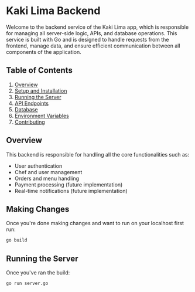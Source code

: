 # Kaki Lima Backend

Welcome to the backend service of the Kaki Lima app, which is responsible for managing all server-side logic, APIs, and database operations. This service is built with Go and is designed to handle requests from the frontend, manage data, and ensure efficient communication between all components of the application.

## Table of Contents

1. [Overview](#overview)
3. [Setup and Installation](#setup-and-installation)
4. [Running the Server](#running-the-server)
5. [API Endpoints](#api-endpoints)
6. [Database](#database)
7. [Environment Variables](#environment-variables)
9. [Contributing](#contributing)


## Overview
This backend is responsible for handling all the core functionalities such as:
- User authentication
- Chef and user management
- Orders and menu handling
- Payment processing (future implementation)
- Real-time notifications (future implementation)

## Making Changes
Once you're done making changes and want to run on your localhost first run:
```bash
go build
```

## Running the Server
Once you've ran the build:
```bash
go run server.go
```